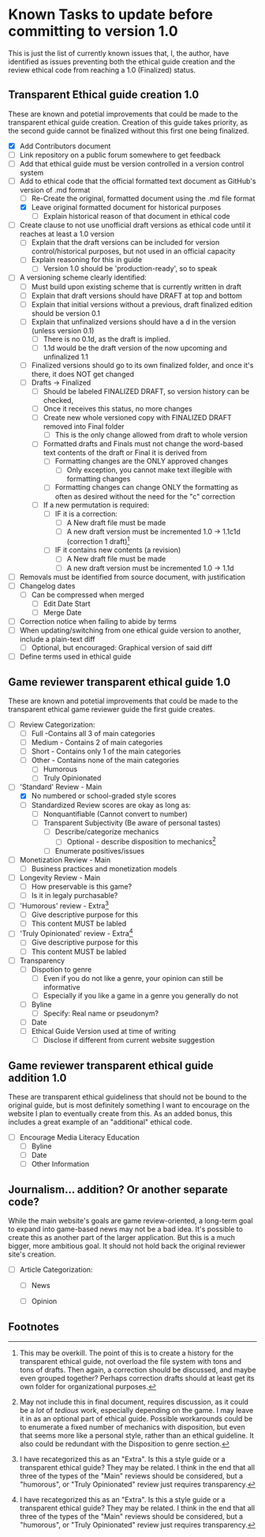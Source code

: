 # Known Tasks to update before committing to version 1.0

This is just the list of currently known issues that, I, the author, have identified as issues preventing both the ethical guide creation and the review ethical code from reaching a 1.0 (Finalized) status.

## Transparent Ethical guide creation 1.0

These are known and potetial improvements that could be made to the transparent ethical guide creation. Creation of this guide takes priority, as the second guide cannot be finalized without this first one being finalized.

- [x] Add Contributors document
- [ ] Link repository on a public forum somewhere to get feedback
- [ ] Add that ethical guide must be version controlled in a version control system
- [ ] Add to ethical code that the official formatted text document as GitHub's version of .md format
  - [ ] Re-Create the original, formatted document using the .md file format
  - [x] Leave original formatted document for historical purposes
    - [ ] Explain historical reason of that document in ethical code
- [ ] Create clause to not use unofficial draft versions as ethical code until it reaches at least a 1.0 version
  - [ ] Explain that the draft versions can be included for version control/historical purposes, but not used in an official capacity
  - [ ] Explain reasoning for this in guide
    - [ ] Version 1.0 should be 'production-ready', so to speak
- [ ] A versioning scheme clearly identified: 
  - [ ] Must build upon existing scheme that is currently written in draft
  - [ ] Explain that draft versions should have DRAFT at top and bottom
  - [ ] Explain that initial versions without a previous, draft finalized edition should be version 0.1
  - [ ] Explain that unfinalized versions should have a d in the version (unless version 0.1)
    - [ ] There is no 0.1d, as the draft is implied.
    - [ ] 1.1d would be the draft version of the now upcoming and unfinalized 1.1
  - [ ] Finalized versions should go to its own finalized folder, and once it's there, it does NOT get changed
  - [ ] Drafts -> Finalized
    - [ ] Should be labeled FINALIZED DRAFT, so version history can be checked, 
    - [ ] Once it receives this status, no more changes
    - [ ] Create new whole versioned copy with FINALIZED DRAFT removed into Final folder
      - [ ] This is the only change allowed from draft to whole version
    - [ ] Formatted drafts and Finals must not change the word-based text contents of the draft or Final it is derived from
      - [ ] Formatting changes are the ONLY approved changes
        - [ ] Only exception, you cannot make text illegible with formatting changes
      - [ ] Formatting changes can change ONLY the formatting as often as desired without the need for the "c" correction
    - [ ] If a new permutation is required: 
      - [ ] IF it is a correction:
        - [ ] A New draft file must be made
        - [ ] A new draft version must be incremented 1.0 -> 1.1c1d (correction 1 draft)[^correctionDraft]
      - [ ] IF it contains new contents (a revision)
        - [ ] A New draft file must be made
        - [ ] A new draft version must be incremented 1.0 -> 1.1d
- [ ] Removals must be identified from source document, with justification
- [ ] Changelog dates
  - [ ] Can be compressed when merged
    - [ ] Edit Date Start
    - [ ] Merge Date
- [ ] Correction notice when failing to abide by terms
- [ ] When updating/switching from one ethical guide version to another, include a plain-text diff
  - [ ] Optional, but encouraged: Graphical version of said diff
- [ ]  Define terms used in ethical guide

## Game reviewer transparent ethical guide 1.0

These are known and potetial improvements that could be made to the transparent ethical game reviewer guide the first guide creates.

- [ ] Review Categorization:
  - [ ] Full -Contains all 3 of main categories
  - [ ] Medium - Contains 2 of main categories
  - [ ] Short - Contains only 1 of the main categories
  - [ ] Other - Contains none of the main categories
    - [ ] Humorous
    - [ ] Truly Opinionated
- [ ] 'Standard' Review - Main
  - [x] No numbered or school-graded style scores
  - [ ] Standardized Review scores are okay as long as:
    - [ ] Nonquantifiable (Cannot convert to number)
    - [ ] Transparent Subjectivity (Be aware of personal tastes)
      - [ ] Describe/categorize mechanics
        - [ ] Optional - describe disposition to mechanics[^optional]
      - [ ] Enumerate positives/issues
- [ ] Monetization Review - Main
  - [ ] Business practices and monetization models
- [ ] Longevity Review - Main
  - [ ] How preservable is this game?
  - [ ] Is it in legaly purchasable?
- [ ] 'Humorous' review - Extra[^extra]
  - [ ] Give descriptive purpose for this
  - [ ] This content MUST be labled
- [ ] 'Truly Opinionated' review - Extra[^extra]
  - [ ] Give descriptive purpose for this
  - [ ] This content MUST be labled
- [ ] Transparency
  - [ ] Dispotion to genre
    - [ ] Even if you do not like a genre, your opinion can still be informative
    - [ ] Especially if you like a game in a genre you generally do not
  - [ ] Byline
    - [ ] Specify: Real name or pseudonym?
  - [ ] Date
  - [ ] Ethical Guide Version used at time of writing
    - [ ] Disclose if different from current website suggestion

## Game reviewer transparent ethical guide addition 1.0

These are transparent ethical guideliness that should not be bound to the original guide, but is most definitely something I want to encourage on the website I plan to eventually create from this. As an added bonus, this includes a great example of an "additional" ethical code.
  
- [ ] Encourage Media Literacy Education
  - [ ] Byline
  - [ ] Date
  - [ ] Other Information

## Journalism... addition? Or another separate code?

While the main website's goals are game review-oriented, a long-term goal to expand into game-based news may not be a bad idea. It's possible to create this as another part of the larger application. But this is a much bigger, more ambitious goal. It should not hold back the original reviewer site's creation.

- [ ] Article Categorization:
  - [ ] News
  - [ ] Opinion


## Footnotes



[^correctionDraft]: This may be overkill. The point of this is to create a history for the transparent ethical guide, not overload the file system with tons and tons of drafts. Then again, a correction should be discussed, and maybe even grouped together? Perhaps correction drafts should at least get its own folder for organizational purposes.

[^extra]: I have recategorized this as an "Extra". Is this a style guide or a transparent ethical guide? They may be related. I think in the end that all three of the types of the "Main" reviews should be considered, but a "humorous", or "Truly Opinionated" review just requires transparency.

[^optional]: May not include this in final document, requires discussion, as it could be a *lot* of *tedious* work, especially depending on the game. I may leave it in as an optional part of ethical guide. Possible workarounds could be to enumerate a fixed number of mechanics with disposition, but even that seems more like a personal style, rather than an ethical guideline. It also could be redundant with the Disposition to genre section.

